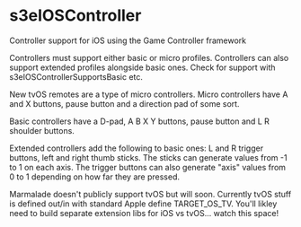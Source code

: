 s3eIOSController
================

Controller support for iOS using the Game Controller framework

Controllers must support either basic or micro profiles. Controllers can also
support extended profiles alongside basic ones. Check for support with
s3eIOSControllerSupportsBasic etc.

New tvOS remotes are a type of micro controllers. Micro controllers have A and
X buttons, pause button and a direction pad of some sort.

Basic controllers have a D-pad, A B X Y buttons, pause button and L R shoulder
buttons.

Extended controllers add the following to basic ones: L and R trigger buttons,
left and right thumb sticks. The sticks can generate values from -1 to 1 on
each axis. The trigger buttons can also generate "axis" values from 0 to 1
depending on how far they are pressed.

Marmalade doesn't publicly support tvOS but will soon. Currently tvOS stuff is
defined out/in with standard Apple define TARGET_OS_TV. You'll likley need to
build separate extension libs for iOS vs tvOS... watch this space!